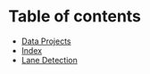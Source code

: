 # Table of contents

* [Data Projects](README.md)
* [Index](summary.md)
* [Lane Detection](lane-detection.md)

